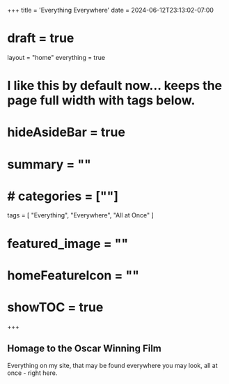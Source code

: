 +++
title = 'Everything Everywhere'
date = 2024-06-12T23:13:02-07:00
# draft = true
layout = "home"
everything = true
# I like this by default now... keeps the page full width with tags below.
# hideAsideBar = true
# summary = ""
# # categories = [""]
tags = [
  "Everything",
  "Everywhere",
  "All at Once"
  ]
# featured_image = ""
# homeFeatureIcon = ""
# showTOC = true
+++

## Homage to the Oscar Winning Film

Everything on my site, that may be found everywhere you may look, all at once - right here.

<!--more-->